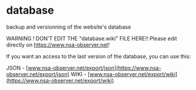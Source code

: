 database
========

backup and versionning of the website's database

WARNING ! DON'T EDIT THE "database.wiki" FILE HERE!!
Please edit directly on https://www.nsa-observer.net!

If you want an access to the last version of the database, you can use this:

JSON - [www.nsa-observer.net/export/json](https://www.nsa-observer.net/export/json)
WIKI - [www.nsa-observer.net/export/wiki](https://www.nsa-observer.net/export/wiki)
